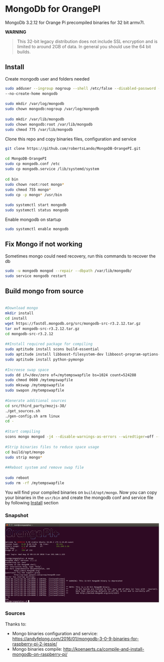 # MongoDb for OrangePI

MongoDb 3.2.12 for Orange Pi precompiled binaries for 32 bit armv7l.

**WARNING**
> This 32-bit legacy distribution does not include SSL encryption and is limited to around 2GB of data. In general you should use the 64 bit builds.

## Install

Create mongodb user and folders needed

```bash
sudo adduser --ingroup nogroup --shell /etc/false --disabled-password --gecos "" \
--no-create-home mongodb

sudo mkdir /var/log/mongodb
sudo chown mongodb:nogroup /var/log/mongodb

sudo mkdir /var/lib/mongodb
sudo chown mongodb:root /var/lib/mongodb
sudo chmod 775 /var/lib/mongodb
```

Clone this repo and copy binaries files, configuration and service

```bash
git clone https://github.com/robertsLando/MongoDB-OrangePI.git

cd MongoDB-OrangePI
sudo cp mongodb.conf /etc
sudo cp mongodb.service /lib/systemd/system

cd bin
sudo chown root:root mongo*
sudo chmod 755 mongo*
sudo cp -p mongo* /usr/bin

sudo systemctl start mongodb
sudo systemctl status mongodb
```

Enable mongodb on startup

```bash
sudo systemctl enable mongodb

```

## Fix Mongo if not working

Sometimes mongo could need recovery, run this commands to recover the db

```bash
sudo -u mongodb mongod --repair --dbpath /var/lib/mongodb/
sudo service mongodb restart
```

## Build mongo from source

```bash

#Download mongo
mkdir install
cd install
wget https://fastdl.mongodb.org/src/mongodb-src-r3.2.12.tar.gz
tar xvf mongodb-src-r3.2.12.tar.gz
cd mongodb-src-r3.2.12

##Install required package for compiling
sudo aptitude install scons build-essential
sudo aptitude install libboost-filesystem-dev libboost-program-options-dev libboost-system-dev libboost-thread-dev
sudo aptitude install python-pymongo

#Increese swap space
sudo dd if=/dev/zero of=/mytempswapfile bs=1024 count=524288
sudo chmod 0600 /mytempswapfile
sudo mkswap /mytempswapfile
sudo swapon /mytempswapfile

#Generate additional sources
cd src/third_party/mozjs-38/
./get_sources.sh
./gen-config.sh arm linux
cd -

#Start compiling
scons mongo mongod -j4 --disable-warnings-as-errors --wiredtiger=off --mmapv1=on --warn=no-all

#Strip binaries files to reduce space usage
cd build/opt/mongo
sudo strip mongo*

##Reboot system and remove swap file

sudo reboot
sudo rm -rf /mytempswapfile
```

You will find your compiled binaries on `build/opt/mongo`. Now you can copy your binaries in the `usr/bin` and create the mongodb conf and service file by following [Install](#install) section

### Snapshot

![Mongo Shell](/snapshots/mongodb_orangepi.png)

### Sources

Thanks to:

- Mongo binaries configuration and service: https://andyfelong.com/2016/01/mongodb-3-0-9-binaries-for-raspberry-pi-2-jessie/
- Mongo binaries compile: http://koenaerts.ca/compile-and-install-mongodb-on-raspberry-pi/
